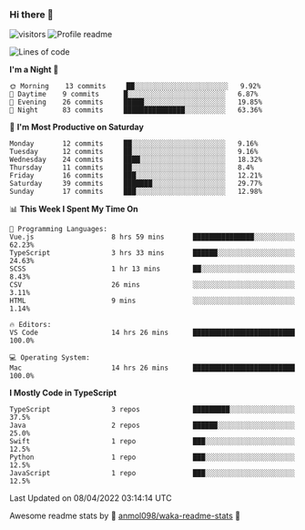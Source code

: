 ### Hi there 👋  
![visitors](https://visitor-badge.laobi.icu/badge?page_id=leverglowh) ![Profile readme](https://github.com/leverglowh/leverglowh/workflows/Profile%20readme/badge.svg?branch=master)

<!--START_SECTION:waka-->
![Lines of code](https://img.shields.io/badge/From%20Hello%20World%20I%27ve%20Written-17%20Thousand%20lines%20of%20code-blue)

**I'm a Night 🦉** 

```text
🌞 Morning    13 commits     ██░░░░░░░░░░░░░░░░░░░░░░░   9.92% 
🌆 Daytime    9 commits      █░░░░░░░░░░░░░░░░░░░░░░░░   6.87% 
🌃 Evening    26 commits     █████░░░░░░░░░░░░░░░░░░░░   19.85% 
🌙 Night      83 commits     ███████████████░░░░░░░░░░   63.36%

```
📅 **I'm Most Productive on Saturday** 

```text
Monday       12 commits     ██░░░░░░░░░░░░░░░░░░░░░░░   9.16% 
Tuesday      12 commits     ██░░░░░░░░░░░░░░░░░░░░░░░   9.16% 
Wednesday    24 commits     ████░░░░░░░░░░░░░░░░░░░░░   18.32% 
Thursday     11 commits     ██░░░░░░░░░░░░░░░░░░░░░░░   8.4% 
Friday       16 commits     ███░░░░░░░░░░░░░░░░░░░░░░   12.21% 
Saturday     39 commits     ███████░░░░░░░░░░░░░░░░░░   29.77% 
Sunday       17 commits     ███░░░░░░░░░░░░░░░░░░░░░░   12.98%

```


📊 **This Week I Spent My Time On** 

```text
💬 Programming Languages: 
Vue.js                   8 hrs 59 mins       ███████████████░░░░░░░░░░   62.23% 
TypeScript               3 hrs 33 mins       ██████░░░░░░░░░░░░░░░░░░░   24.63% 
SCSS                     1 hr 13 mins        ██░░░░░░░░░░░░░░░░░░░░░░░   8.43% 
CSV                      26 mins             ░░░░░░░░░░░░░░░░░░░░░░░░░   3.11% 
HTML                     9 mins              ░░░░░░░░░░░░░░░░░░░░░░░░░   1.14%

🔥 Editors: 
VS Code                  14 hrs 26 mins      █████████████████████████   100.0%

💻 Operating System: 
Mac                      14 hrs 26 mins      █████████████████████████   100.0%

```

**I Mostly Code in TypeScript** 

```text
TypeScript               3 repos             █████████░░░░░░░░░░░░░░░░   37.5% 
Java                     2 repos             ██████░░░░░░░░░░░░░░░░░░░   25.0% 
Swift                    1 repo              ███░░░░░░░░░░░░░░░░░░░░░░   12.5% 
Python                   1 repo              ███░░░░░░░░░░░░░░░░░░░░░░   12.5% 
JavaScript               1 repo              ███░░░░░░░░░░░░░░░░░░░░░░   12.5%

```



 Last Updated on 08/04/2022 03:14:14 UTC
<!--END_SECTION:waka-->


Awesome readme stats by :star2: [anmol098/waka-readme-stats](https://github.com/anmol098/waka-readme-stats) :star2:

